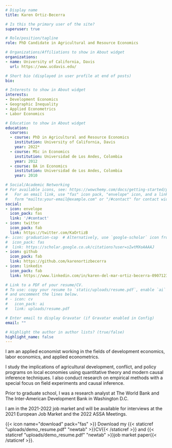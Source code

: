 ```yaml
---
# Display name
title: Karen Ortiz-Becerra

# Is this the primary user of the site?
superuser: true

# Role/position/tagline
role: PhD Candidate in Agricultural and Resource Economics

# Organizations/Affiliations to show in About widget
organizations:
- name: University of California, Davis
  url: https://www.ucdavis.edu/

# Short bio (displayed in user profile at end of posts)
bio: 

# Interests to show in About widget
interests:
- Development Economics
- Geographic Inequality
- Applied Econometrics
- Labor Economics

# Education to show in About widget
education:
  courses:
  - course: PhD in Agricultural and Resource Economics 
    institution: University of California, Davis
    year: 2022*
  - course: MSc in Economics
    institution: Universidad de Los Andes, Colombia
    year: 2012
  - course: BA in Economics
    institution: Universidad de Los Andes, Colombia
    year: 2010

# Social/Academic Networking
# For available icons, see: https://wowchemy.com/docs/getting-started/page-builder/#icons
#   For an email link, use "fas" icon pack, "envelope" icon, and a link in the
#   form "mailto:your-email@example.com" or "/#contact" for contact widget.
social:
- icon: envelope
  icon_pack: fas
  link: '/#contact'
- icon: twitter
  icon_pack: fab
  link: https://twitter.com/KaOrtizB
#- icon: graduation-cap  # Alternatively, use `google-scholar` icon from `ai` icon pack
#  icon_pack: fas
#  link: https://scholar.google.co.uk/citations?user=sIwtMXoAAAAJ
- icon: github
  icon_pack: fab
  link: https://github.com/karenortizbecerra
- icon: linkedin
  icon_pack: fab
  link: https://www.linkedin.com/in/karen-del-mar-ortiz-becerra-09071239/

# Link to a PDF of your resume/CV.
# To use: copy your resume to `static/uploads/resume.pdf`, enable `ai` icons in `params.toml`, 
# and uncomment the lines below.
# - icon: cv
#   icon_pack: ai
#   link: uploads/resume.pdf

# Enter email to display Gravatar (if Gravatar enabled in Config)
email: ""

# Highlight the author in author lists? (true/false)
highlight_name: false
---
```


I am an applied economist working in the fields of development economics, labor economics, and applied econometrics. 

I study the implications of agricultural development, conflict, and policy programs on local economies using quantitative theory and modern causal inference techniques. I also conduct research on empirical methods with a special focus on field experiments and causal inference.

Prior to graduate school, I was a research analyst at The World Bank and The Inter-American Development Bank in Washington D.C.

I am in the 2021-2022 job market and will be available for interviews at the 2021 European Job Market and the 2022 ASSA Meetings.


{{< icon name="download" pack="fas" >}} Download my {{< staticref "uploads/demo_resume.pdf" "newtab" >}}CV{{< /staticref >}} and {{< staticref "uploads/demo_resume.pdf" "newtab" >}}job market paper{{< /staticref >}}.
